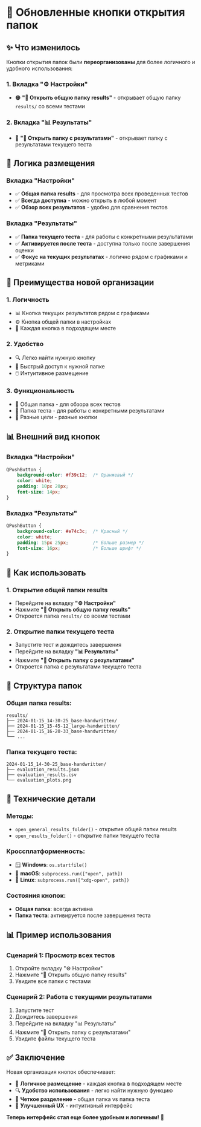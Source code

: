 # 🔄 Обновленные кнопки открытия папок

## ✨ Что изменилось

Кнопки открытия папок были **переорганизованы** для более логичного и удобного использования:

### 1. **Вкладка "⚙️ Настройки"**
- 🟠 **"📂 Открыть общую папку results"** - открывает общую папку `results/` со всеми тестами

### 2. **Вкладка "📊 Результаты"**
- 🔴 **"📂 Открыть папку с результатами"** - открывает папку с результатами текущего теста

## 🎯 Логика размещения

### **Вкладка "Настройки"**
- ✅ **Общая папка results** - для просмотра всех проведенных тестов
- ✅ **Всегда доступна** - можно открыть в любой момент
- ✅ **Обзор всех результатов** - удобно для сравнения тестов

### **Вкладка "Результаты"**
- ✅ **Папка текущего теста** - для работы с конкретными результатами
- ✅ **Активируется после теста** - доступна только после завершения оценки
- ✅ **Фокус на текущих результатах** - логично рядом с графиками и метриками

## 🚀 Преимущества новой организации

### 1. **Логичность**
- 📊 Кнопка текущих результатов рядом с графиками
- ⚙️ Кнопка общей папки в настройках
- 🎯 Каждая кнопка в подходящем месте

### 2. **Удобство**
- 🔍 Легко найти нужную кнопку
- 📁 Быстрый доступ к нужной папке
- 🖱️ Интуитивное размещение

### 3. **Функциональность**
- 📂 Общая папка - для обзора всех тестов
- 🎯 Папка теста - для работы с конкретными результатами
- 🔄 Разные цели - разные кнопки

## 📊 Внешний вид кнопок

### **Вкладка "Настройки"**
```css
QPushButton {
    background-color: #f39c12;  /* Оранжевый */
    color: white;
    padding: 10px 20px;
    font-size: 14px;
}
```

### **Вкладка "Результаты"**
```css
QPushButton {
    background-color: #e74c3c;  /* Красный */
    color: white;
    padding: 15px 25px;         /* Больше размер */
    font-size: 16px;            /* Больше шрифт */
}
```

## 🎯 Как использовать

### 1. **Открытие общей папки results**
- Перейдите на вкладку **"⚙️ Настройки"**
- Нажмите **"📂 Открыть общую папку results"**
- Откроется папка `results/` со всеми тестами

### 2. **Открытие папки текущего теста**
- Запустите тест и дождитесь завершения
- Перейдите на вкладку **"📊 Результаты"**
- Нажмите **"📂 Открыть папку с результатами"**
- Откроется папка с результатами текущего теста

## 📁 Структура папок

### **Общая папка results:**
```
results/
├── 2024-01-15_14-30-25_base-handwritten/
├── 2024-01-15_15-45-12_large-handwritten/
├── 2024-01-15_16-20-33_base-handwritten/
└── ...
```

### **Папка текущего теста:**
```
2024-01-15_14-30-25_base-handwritten/
├── evaluation_results.json
├── evaluation_results.csv
└── evaluation_plots.png
```

## 🔧 Технические детали

### **Методы:**
- `open_general_results_folder()` - открытие общей папки results
- `open_results_folder()` - открытие папки текущего теста

### **Кроссплатформенность:**
- 🪟 **Windows**: `os.startfile()`
- 🍎 **macOS**: `subprocess.run(["open", path])`
- 🐧 **Linux**: `subprocess.run(["xdg-open", path])`

### **Состояния кнопок:**
- **Общая папка**: всегда активна
- **Папка теста**: активируется после завершения теста

## 📊 Пример использования

### **Сценарий 1: Просмотр всех тестов**
1. Откройте вкладку "⚙️ Настройки"
2. Нажмите "📂 Открыть общую папку results"
3. Увидите все папки с тестами

### **Сценарий 2: Работа с текущими результатами**
1. Запустите тест
2. Дождитесь завершения
3. Перейдите на вкладку "📊 Результаты"
4. Нажмите "📂 Открыть папку с результатами"
5. Увидите файлы текущего теста

## ✅ Заключение

Новая организация кнопок обеспечивает:
- 🎯 **Логичное размещение** - каждая кнопка в подходящем месте
- 🔍 **Удобство использования** - легко найти нужную функцию
- 📁 **Четкое разделение** - общая папка vs папка теста
- 🚀 **Улучшенный UX** - интуитивный интерфейс

**Теперь интерфейс стал еще более удобным и логичным!** 🎉
